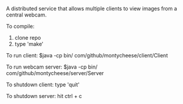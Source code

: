 A distributed service that allows multiple clients to view images from a central webcam. 

To compile:
1. clone repo
2. type 'make'

To run client:
$java -cp bin/ com/github/montycheese/client/Client

To run webcam server:
$java -cp bin/ com/github/montycheese/server/Server

To shutdown client: 
type 'quit'

To shutdown server: 
hit ctrl + c
